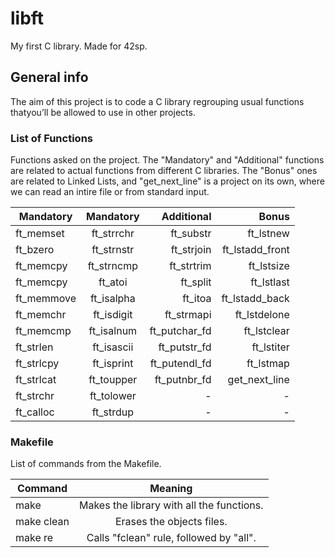 # libft

My first C library. Made for 42sp.

## General info
The aim of this project is to code a C library regrouping usual functions thatyou’ll be allowed to use in other projects.

### List of Functions

Functions asked on the project. The "Mandatory" and "Additional" functions are related to actual functions from different C libraries. The "Bonus" ones are related to Linked Lists, and "get_next_line" is a project on its own, where we can read an intire file or from standard input.

| Mandatory        | Mandatory     | Additional   | Bonus           |
| ---------------- |:-------------:| -----------: | ---------------:| 
| ft_memset        | ft_strrchr    | ft_substr    | ft_lstnew       |
| ft_bzero         | ft_strnstr    | ft_strjoin   | ft_lstadd_front |
| ft_memcpy        | ft_strncmp    | ft_strtrim   | ft_lstsize      |
| ft_memcpy        | ft_atoi       | ft_split     | ft_lstlast      |
| ft_memmove       | ft_isalpha    | ft_itoa      | ft_lstadd_back  |
| ft_memchr        | ft_isdigit    | ft_strmapi   | ft_lstdelone    |
| ft_memcmp        | ft_isalnum    | ft_putchar_fd| ft_lstclear     |
| ft_strlen        | ft_isascii    | ft_putstr_fd | ft_lstiter      |
| ft_strlcpy       | ft_isprint    | ft_putendl_fd| ft_lstmap       |
| ft_strlcat       | ft_toupper    | ft_putnbr_fd | get_next_line   |
| ft_strchr        | ft_tolower    |      -       |       -         |
| ft_calloc        | ft_strdup     |      -       |       -         |

### Makefile

List of commands from the Makefile.

| Command       | Meaning                                                    |
| ------------- |:----------------------------------------------------------:| 
| make          | Makes the library with all the functions.                  |
| make clean    | Erases the objects files.                                  |
| make re       | Calls "fclean" rule, followed by "all".                    |

